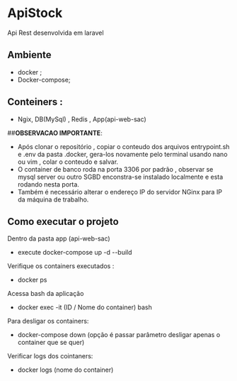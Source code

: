 
# ApiStock

Api Rest desenvolvida em laravel

## Ambiente

- docker ;
- Docker-compose;


## Conteiners :

- Ngix, DB(MySql) , Redis , App(api-web-sac)

##**OBSERVACAO IMPORTANTE**:

- Após clonar o repositório , copiar o conteudo dos arquivos entrypoint.sh e .env da pasta .docker, gera-los novamente pelo terminal usando nano ou vim , colar o conteudo e salvar.
- O container de banco roda na porta 3306 por padrão , observar se mysql server ou outro SGBD enconstra-se instalado localmente e esta rodando nesta porta.
- Também é necessário alterar o endereço IP do servidor NGinx para IP da máquina de trabalho.

## Como executar o projeto 

Dentro da pasta app (api-web-sac) 

- execute docker-compose up -d --build 

Verifique os containers executados :

- docker ps

Acessa bash da aplicação

- docker exec -it (ID / Nome do container) bash

Para desligar os containers:

- docker-compose down (opção é passar parâmetro desligar apenas o container que se quer)

Verificar logs dos cointaners:

- docker logs (nome do container)
